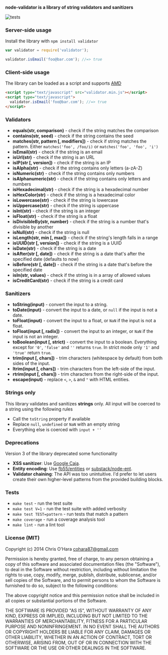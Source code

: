 **node-validator is a library of string validators and sanitizers**

![tests](https://api.travis-ci.org/chriso/node-validator.png?branch=master)

### Server-side usage

Install the library with `npm install validator`

```javascript
var validator = require('validator');

validator.isEmail('foo@bar.com'); //=> true
```

### Client-side usage

The library can be loaded as a script and supports [AMD](http://requirejs.org/docs/whyamd.html)

```html
<script type="text/javascript" src="validator.min.js"></script>
<script type="text/javascript">
  validator.isEmail('foo@bar.com'); //=> true
</script>
```

### Validators

- **equals(str, comparison)** - check if the string matches the comparison
- **contains(str, seed)** - check if the string contains the seed
- **matches(str, pattern [, modifiers])** - check if string matches the pattern. Either `matches('foo', /foo/i)` or `matches('foo', 'foo', 'i')`
- **isEmail(str)** - check if the string is an email
- **isUrl(str)** - check if the string is an URL
- **isIP(str [, version])** - check if the string is an IP
- **isAlpha(str)** - check if the string contains only letters (a-zA-Z)
- **isNumeric(str)** - check if the string contains only numbers
- **isAlphanumeric(str)** - check if the string contains only letters and numbers
- **isHexadecimal(str)** - check if the string is a hexadecimal number
- **isHexColor(str)** - check if the string is a hexadecimal color
- **isLowercase(str)** - check if the string is lowercase
- **isUppercase(str)** - check if the string is uppercase
- **isInt(str)** - check if the string is an integer
- **isFloat(str)** - check if the string is a float
- **isDivisibleBy(str, number)** - check if the string is a number that's divisible by another
- **isNull(str)** - check if the string is null
- **isLength(str, min [, max])** - check if the string's length falls in a range
- **isUUID(str [, version])** - check if the string is a UUID
- **isDate(str)** - check if the string is a date
- **isAfter(str [, date])** - check if the string is a date that's after the specified date (defaults to now)
- **isBefore(str [, date])** - check if the string is a date that's before the specified date
- **isIn(str, values)** - check if the string is in a array of allowed values
- **isCreditCard(str)** - check if the string is a credit card

### Sanitizers

- **toString(input)** - convert the input to a string.
- **toDate(input)** - convert the input to a date, or `null` if the input is not a date.
- **toFloat(input)** - convert the input to a float, or `NaN` if the input is not a float.
- **toFloat(input [, radix])** - convert the input to an integer, or `NaN` if the input is not an integer.
- **toBoolean(input [, strict)** - convert the input to a boolean. Everything except for `'0'`, `'false'` and `''` returns `true`. In strict mode only `'1'` and `'true'` return `true`.
- **trim(input [, chars])** - trim characters (whitespace by default) from both sides of the input.
- **ltrim(input [, chars])** - trim characters from the left-side of the input.
- **rtrim(input [, chars])** - trim characters from the right-side of the input.
- **escape(input)** - replace `<`, `>`, `&` and `"` with HTML entities.

### Strings only

This library validates and sanitizes **strings** only. All input will be coerced to a string using the following rules

- Call the `toString` property if available
- Replace `null`, `undefined` or `NaN` with an empty string
- Everything else is coerced with `input + ''`

### Deprecations

Version 3 of the library deprecated some functionality

- **XSS sanitizer**: Use [Google Caja](https://code.google.com/p/google-caja/source/browse/trunk/src/com/google/caja/plugin/html-sanitizer.js).
- **Entity encoding**: Use [fb55/entities](https://github.com/fb55/node-entities) or [substack/node-ent](https://github.com/substack/node-ent).
- **Validator chaining**: The API was too unintuitive. I'd prefer to let users create their own higher-level patterns from the provided building blocks.

### Tests

- `make test` - run the test suite
- `make test V=1` - run the test suite with added verbosity
- `make test TEST=pattern` - run tests that match a pattern
- `make coverage` - run a coverage analysis tool
- `make lint` - run a lint tool

### License (MIT)

Copyright (c) 2014 Chris O'Hara <cohara87@gmail.com>

Permission is hereby granted, free of charge, to any person obtaining
a copy of this software and associated documentation files (the
"Software"), to deal in the Software without restriction, including
without limitation the rights to use, copy, modify, merge, publish,
distribute, sublicense, and/or sell copies of the Software, and to
permit persons to whom the Software is furnished to do so, subject to
the following conditions:

The above copyright notice and this permission notice shall be
included in all copies or substantial portions of the Software.

THE SOFTWARE IS PROVIDED "AS IS", WITHOUT WARRANTY OF ANY KIND,
EXPRESS OR IMPLIED, INCLUDING BUT NOT LIMITED TO THE WARRANTIES OF
MERCHANTABILITY, FITNESS FOR A PARTICULAR PURPOSE AND
NONINFRINGEMENT. IN NO EVENT SHALL THE AUTHORS OR COPYRIGHT HOLDERS BE
LIABLE FOR ANY CLAIM, DAMAGES OR OTHER LIABILITY, WHETHER IN AN ACTION
OF CONTRACT, TORT OR OTHERWISE, ARISING FROM, OUT OF OR IN CONNECTION
WITH THE SOFTWARE OR THE USE OR OTHER DEALINGS IN THE SOFTWARE.
